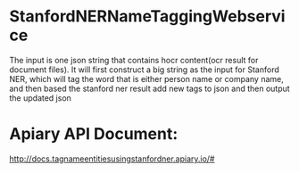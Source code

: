 # StanfordNERNameTaggingWebservice
The input is one json string that contains hocr content(ocr result for document files). It will first construct a big string as the input for Stanford NER, which will tag the word that is either person name or company name, and then based the stanford ner result add new tags to json and then output the updated json
# Apiary API Document: 
http://docs.tagnameentitiesusingstanfordner.apiary.io/#
